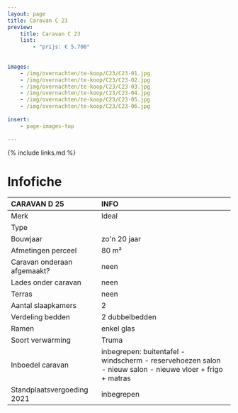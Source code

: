 ```yaml
---
layout: page
title: Caravan C 23
preview: 
    title: Caravan C 23
    list:
        - "prijs: € 5.700"
        
        
images:
    - /img/overnachten/te-koop/C23/C23-01.jpg
    - /img/overnachten/te-koop/C23/C23-02.jpg
    - /img/overnachten/te-koop/C23/C23-03.jpg
    - /img/overnachten/te-koop/C23/C23-04.jpg
    - /img/overnachten/te-koop/C23/C23-05.jpg   
    - /img/overnachten/te-koop/C23/C23-06.jpg    
    
insert:
    - page-images-top
    
---
```


{% include links.md %}



# Infofiche 

CARAVAN D 25                | INFO        | 
:---------------------------|:------------|
Merk                        |Ideal
Type                        |
Bouwjaar                    |zo'n 20 jaar
Afmetingen perceel          |80 m²
Caravan onderaan afgemaakt? |neen
Lades onder caravan         |neen
Terras                      |neen
Aantal slaapkamers          |2
Verdeling bedden            |2 dubbelbedden 
Ramen                       |enkel glas
Soort verwarming            |Truma
Inboedel caravan            |inbegrepen: buitentafel - windscherm - reservehoezen salon - nieuw salon - nieuwe vloer + frigo + matras
Standplaatsvergoeding 2021  |inbegrepen
